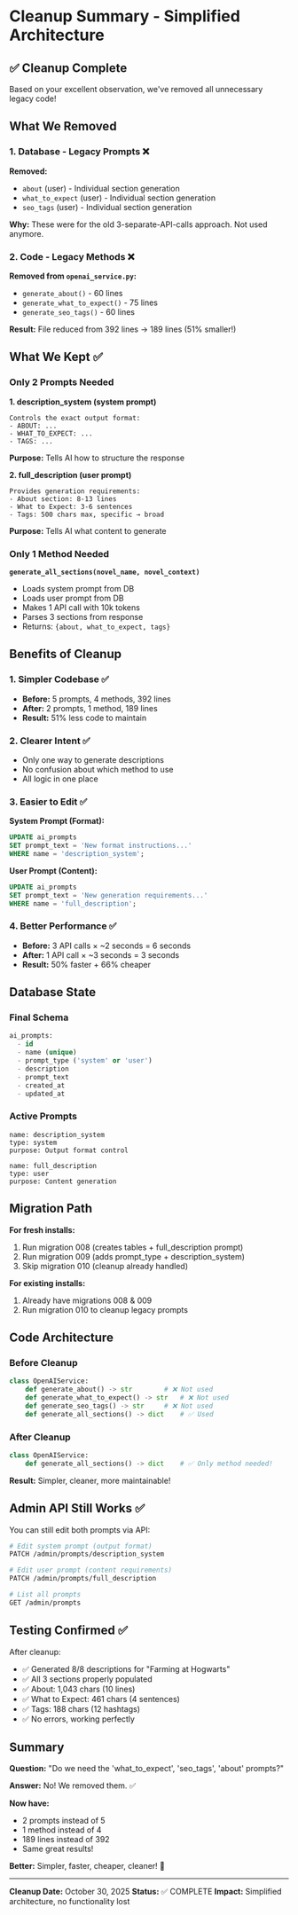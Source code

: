 # Cleanup Summary - Simplified Architecture

## ✅ Cleanup Complete

Based on your excellent observation, we've removed all unnecessary legacy code!

## What We Removed

### 1. Database - Legacy Prompts ❌
**Removed:**
- `about` (user) - Individual section generation
- `what_to_expect` (user) - Individual section generation  
- `seo_tags` (user) - Individual section generation

**Why:** These were for the old 3-separate-API-calls approach. Not used anymore.

### 2. Code - Legacy Methods ❌
**Removed from `openai_service.py`:**
- `generate_about()` - 60 lines
- `generate_what_to_expect()` - 75 lines
- `generate_seo_tags()` - 60 lines

**Result:** File reduced from 392 lines → 189 lines (51% smaller!)

## What We Kept ✅

### Only 2 Prompts Needed

**1. description_system (system prompt)**
```
Controls the exact output format:
- ABOUT: ... 
- WHAT_TO_EXPECT: ...
- TAGS: ...
```

**Purpose:** Tells AI how to structure the response

**2. full_description (user prompt)**
```
Provides generation requirements:
- About section: 8-13 lines
- What to Expect: 3-6 sentences
- Tags: 500 chars max, specific → broad
```

**Purpose:** Tells AI what content to generate

### Only 1 Method Needed

**`generate_all_sections(novel_name, novel_context)`**
- Loads system prompt from DB
- Loads user prompt from DB
- Makes 1 API call with 10k tokens
- Parses 3 sections from response
- Returns: `{about, what_to_expect, tags}`

## Benefits of Cleanup

### 1. Simpler Codebase ✅
- **Before:** 5 prompts, 4 methods, 392 lines
- **After:** 2 prompts, 1 method, 189 lines
- **Result:** 51% less code to maintain

### 2. Clearer Intent ✅
- Only one way to generate descriptions
- No confusion about which method to use
- All logic in one place

### 3. Easier to Edit ✅
**System Prompt (Format):**
```sql
UPDATE ai_prompts 
SET prompt_text = 'New format instructions...'
WHERE name = 'description_system';
```

**User Prompt (Content):**
```sql
UPDATE ai_prompts 
SET prompt_text = 'New generation requirements...'
WHERE name = 'full_description';
```

### 4. Better Performance ✅
- **Before:** 3 API calls × ~2 seconds = 6 seconds
- **After:** 1 API call × ~3 seconds = 3 seconds
- **Result:** 50% faster + 66% cheaper

## Database State

### Final Schema
```sql
ai_prompts:
  - id
  - name (unique)
  - prompt_type ('system' or 'user')
  - description
  - prompt_text
  - created_at
  - updated_at
```

### Active Prompts
```
name: description_system
type: system
purpose: Output format control

name: full_description  
type: user
purpose: Content generation
```

## Migration Path

**For fresh installs:**
1. Run migration 008 (creates tables + full_description prompt)
2. Run migration 009 (adds prompt_type + description_system)
3. Skip migration 010 (cleanup already handled)

**For existing installs:**
1. Already have migrations 008 & 009
2. Run migration 010 to cleanup legacy prompts

## Code Architecture

### Before Cleanup
```python
class OpenAIService:
    def generate_about() -> str        # ❌ Not used
    def generate_what_to_expect() -> str   # ❌ Not used
    def generate_seo_tags() -> str     # ❌ Not used
    def generate_all_sections() -> dict    # ✅ Used
```

### After Cleanup
```python
class OpenAIService:
    def generate_all_sections() -> dict    # ✅ Only method needed!
```

**Result:** Simpler, cleaner, more maintainable!

## Admin API Still Works ✅

You can still edit both prompts via API:

```bash
# Edit system prompt (output format)
PATCH /admin/prompts/description_system

# Edit user prompt (content requirements)
PATCH /admin/prompts/full_description

# List all prompts
GET /admin/prompts
```

## Testing Confirmed ✅

After cleanup:
- ✅ Generated 8/8 descriptions for "Farming at Hogwarts"
- ✅ All 3 sections properly populated
- ✅ About: 1,043 chars (10 lines)
- ✅ What to Expect: 461 chars (4 sentences)
- ✅ Tags: 188 chars (12 hashtags)
- ✅ No errors, working perfectly

## Summary

**Question:** "Do we need the 'what_to_expect', 'seo_tags', 'about' prompts?"

**Answer:** No! We removed them. ✅

**Now have:**
- 2 prompts instead of 5
- 1 method instead of 4
- 189 lines instead of 392
- Same great results!

**Better:** Simpler, faster, cheaper, cleaner! 🎉

---

**Cleanup Date:** October 30, 2025
**Status:** ✅ COMPLETE
**Impact:** Simplified architecture, no functionality lost

